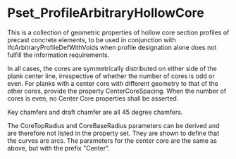 # Pset_ProfileArbitraryHollowCore

This is a collection of geometric properties of hollow core section profiles of precast concrete elements, to be used in conjunction with IfcArbitraryProfileDefWithVoids when profile designation alone does not fulfill the information requirements.<!-- end of definition -->

In all cases, the cores are symmetrically distributed on either side of the plank center line, irrespective of whether the number of cores is odd or even. For planks with a center core with different geometry to that of the other cores, provide the property CenterCoreSpacing. When the number of cores is even, no Center Core properties shall be asserted.

Key chamfers and draft chamfer are all 45 degree chamfers.

The CoreTopRadius and CoreBaseRadius parameters can be derived and are therefore not listed in the property set. They are shown to define that the curves are arcs. The parameters for the center core are the same as above, but with the prefix "Center".
